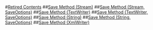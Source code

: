 #[Retired Contents](/mt488147_en-us_VS.110/Bb355063_en-us_vs.110/Bb355063.md)
##[Save Method (Stream)](mt488147_en-us_VS.110\Cc838604_en-us_vs.110\Cc838604.md)
##[Save Method (Stream, SaveOptions)](mt488147_en-us_VS.110\Cc838380_en-us_vs.110\Cc838380.md)
##[Save Method (TextWriter)](mt488147_en-us_VS.110\Bb356169_en-us_vs.110\Bb356169.md)
##[Save Method (TextWriter, SaveOptions)](mt488147_en-us_VS.110\Bb538479_en-us_vs.110\Bb538479.md)
##[Save Method (String)](mt488147_en-us_VS.110\Bb360171_en-us_vs.110\Bb360171.md)
##[Save Method (String, SaveOptions)](mt488147_en-us_VS.110\Bb538458_en-us_vs.110\Bb538458.md)
##[Save Method (XmlWriter)](mt488147_en-us_VS.110\Bb359357_en-us_vs.110\Bb359357.md)
